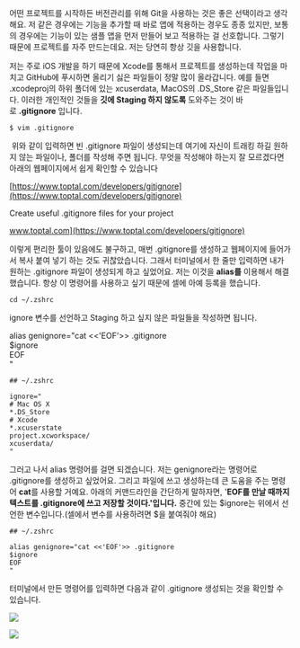 
어떤 프로젝트를 시작하든 버전관리를 위해 Git을 사용하는 것은 좋은 선택이라고 생각해요. 저 같은 경우에는 기능을 추가할 때 바로 앱에 적용하는 경우도 종종 있지만, 보통의 경우에는 기능이 있는 샘플 앱을 먼저 만들어 보고 적용하는 걸 선호합니다. 그렇기 때문에 프로젝트를 자주 만드는데요. 저는 당연히 항상 깃을 사용합니다. 

저는 주로 iOS 개발을 하기 때문에 Xcode를 통해서 프로젝트를 생성하는데 작업을 마치고 GitHub에 푸시하면 올리기 싫은 파일들이 정말 많이 올라갑니다. 예를 들면 .xcodeproj의 하위 폴더에 있는 xcuserdata, MacOS의 .DS_Store 같은 파일들입니다. 이러한 개인적인 것들을 **깃에 Staging 하지 않도록** 도와주는 것이 바로 **.gitignore** 입니다.

```
$ vim .gitignore
```

 위와 같이 입력하면 빈 .gitignore 파일이 생성되는데 여기에 자신이 트래킹 하길 원하지 않는 파일이나, 폴더를 작성해 주면 됩니다. 무엇을 작성해야 하는지 잘 모르겠다면 아래의 웹페이지에서 쉽게 확인할 수 있습니다

[https://www.toptal.com/developers/gitignore](https://www.toptal.com/developers/gitignore)


Create useful .gitignore files for your project

www.toptal.com](https://www.toptal.com/developers/gitignore)

이렇게 편리한 툴이 있음에도 불구하고, 매번 .gitignore를 생성하고 웹페이지에 들어가서 복사 붙여 넣기 하는 것도 귀찮았습니다. 그래서 터미널에서 한 줄만 입력하면 내가 원하는 .gitignore 파일이 생성되게 하고 싶었어요. 저는 이것을 **alias를** 이용해서 해결했습니다. 항상 이 명령어를 사용하고 싶기 때문에 셀에 아예 등록을 했습니다.

```
cd ~/.zshrc
```

ignore 변수를 선언하고 Staging 하고 싶지 않은 파일들을 작성하면 됩니다.

alias genignore="cat <<'EOF'>> .gitignore  
$ignore  
EOF  
"

```
## ~/.zshrc

ignore="
# Mac OS X
*.DS_Store
# Xcode
*.xcuserstate
project.xcworkspace/
xcuserdata/
"
```

그러고 나서 alias 명령어를 걸면 되겠습니다. 저는 genignore라는 명령어로 .gitignore를 생성하고 싶었어요. 그리고 파일에 쓰고 생성하는데 큰 도움을 주는 명령어 **cat**를 사용할 거예요. 아래의 커맨드라인을 간단하게 말하자면, '**EOF를 만날 때까지 텍스트를 .gitignore에 쓰고 저장할 것이다.'입니다.** 중간에 있는 $ignore는 위에서 선언한 변수입니다.(셀에서 변수를 사용하려면 $을 붙여줘야 해요)

```
## ~/.zshrc

alias genignore="cat <<'EOF'>> .gitignore
$ignore
EOF
"
```

터미널에서 만든 명령어를 입력하면 다음과 같이 .gitignore 생성되는 것을 확인할 수 있습니다.

![](https://blog.kakaocdn.net/dn/edQGEd/btr33x7VXuV/MXJKPqyXmKq7AhkjCfu5YK/img.png)

![](https://blog.kakaocdn.net/dn/dwqIHD/btr3U4MvMCZ/YKwKIGSJEYCPoq7xGHUAXK/img.png)